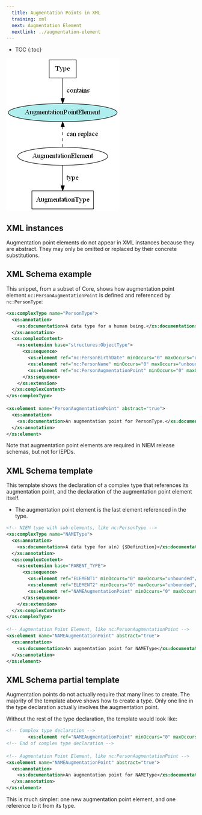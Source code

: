 ```yaml
---
  title: Augmentation Points in XML
  training: xml
  next: Augmentation Element
  nextlink: ../augmentation-element
---
```


- TOC
{:toc}

![Augmentation point element](images/aug-point.png)

## XML instances

Augmentation point elements do not appear in XML instances because they are abstract.  They may only be omitted or replaced by their concrete substitutions.

## XML Schema example

This snippet, from a subset of Core, shows how augmentation point element `nc:PersonAugmentationPoint` is defined and referenced by `nc:PersonType`:

```xml
<xs:complexType name="PersonType">
  <xs:annotation>
    <xs:documentation>A data type for a human being.</xs:documentation>
  </xs:annotation>
  <xs:complexContent>
    <xs:extension base="structures:ObjectType">
      <xs:sequence>
        <xs:element ref="nc:PersonBirthDate" minOccurs="0" maxOccurs="unbounded"/>
        <xs:element ref="nc:PersonName" minOccurs="0" maxOccurs="unbounded"/>
        <xs:element ref="nc:PersonAugmentationPoint" minOccurs="0" maxOccurs="unbounded"/>
      </xs:sequence>
    </xs:extension>
  </xs:complexContent>
</xs:complexType>

<xs:element name="PersonAugmentationPoint" abstract="true">
  <xs:annotation>
    <xs:documentation>An augmentation point for PersonType.</xs:documentation>
  </xs:annotation>
</xs:element>
```

Note that augmentation point elements are required in NIEM release schemas, but not for IEPDs.

## XML Schema template

This template shows the declaration of a complex type that references its augmentation point, and the declaration of the augmentation point element itself.

- The augmentation point element is the last element referenced in the type.

```xml
<!-- NIEM type with sub-elements, like nc:PersonType -->
<xs:complexType name="NAMEType">
  <xs:annotation>
    <xs:documentation>A data type for a(n) {$Definition}</xs:documentation>
  </xs:annotation>
  <xs:complexContent>
    <xs:extension base="PARENT_TYPE">
      <xs:sequence>
        <xs:element ref="ELEMENT1" minOccurs="0" maxOccurs="unbounded"/>
        <xs:element ref="ELEMENT2" minOccurs="0" maxOccurs="unbounded"/>
        <xs:element ref="NAMEAugmentationPoint" minOccurs="0" maxOccurs="unbounded"/>
      </xs:sequence>
    </xs:extension>
  </xs:complexContent>
</xs:complexType>

<!-- Augmentation Point Element, like nc:PersonAugmentationPoint -->
<xs:element name="NAMEAugmentationPoint" abstract="true">
  <xs:annotation>
    <xs:documentation>An augmentation point for NAMEType</xs:documentation>
  </xs:annotation>
</xs:element>
```

## XML Schema partial template

Augmentation points do not actually require that many lines to create.  The majority of the template above shows how to create a type.  Only one line in the type declaration actually involves the augmentation point.

Without the rest of the type declaration, the template would look like:

```xml
<!-- Complex type declaration -->
        <xs:element ref="NAMEAugmentationPoint" minOccurs="0" maxOccurs="unbounded"/>
<!-- End of complex type declaration -->

<!-- Augmentation Point Element, like nc:PersonAugmentationPoint -->
<xs:element name="NAMEAugmentationPoint" abstract="true">
  <xs:annotation>
    <xs:documentation>An augmentation point for NAMEType</xs:documentation>
  </xs:annotation>
</xs:element>
```

This is much simpler: one new augmentation point element, and one reference to it from its type.

